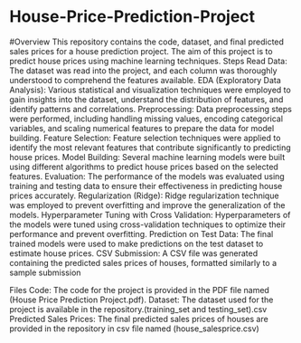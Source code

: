 # House-Price-Prediction-Project
#Overview
This repository contains the code, dataset, and final predicted sales prices for a house prediction project. The aim of this project is to predict house prices using machine learning techniques.
Steps
Read Data: The dataset was read into the project, and each column was thoroughly understood to comprehend the features available.
EDA (Exploratory Data Analysis): Various statistical and visualization techniques were employed to gain insights into the dataset, understand the distribution of features, and identify patterns and correlations.
Preprocessing: Data preprocessing steps were performed, including handling missing values, encoding categorical variables, and scaling numerical features to prepare the data for model building.
Feature Selection: Feature selection techniques were applied to identify the most relevant features that contribute significantly to predicting house prices.
Model Building: Several machine learning models were built using different algorithms to predict house prices based on the selected features.
Evaluation: The performance of the models was evaluated using training and testing data to ensure their effectiveness in predicting house prices accurately.
Regularization (Ridge): Ridge regularization technique was employed to prevent overfitting and improve the generalization of the models.
Hyperparameter Tuning with Cross Validation: Hyperparameters of the models were tuned using cross-validation techniques to optimize their performance and prevent overfitting.
Prediction on Test Data: The final trained models were used to make predictions on the test dataset to estimate house prices.
CSV Submission: A CSV file was generated containing the predicted sales prices of houses, formatted similarly to a sample submission

Files
Code: The code for the project is provided in the PDF file named (House Price Prediction Project.pdf).
Dataset: The dataset used for the project is available in the repository.(training_set and testing_set).csv
Predicted Sales Prices: The final predicted sales prices of houses are provided in the repository in csv file named (house_salesprice.csv)
